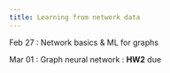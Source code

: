 ```yaml
---
title: Learning from network data
---
```


Feb 27
: Network basics & ML for graphs

Mar 01
: Graph neural network
: **HW2** due
